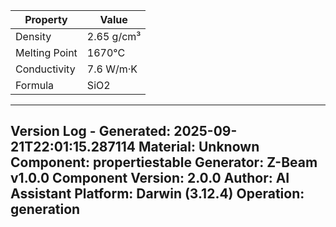 | Property | Value |
|----------|-------|
| Density | 2.65 g/cm³ |
| Melting Point | 1670°C |
| Conductivity | 7.6 W/m·K |
| Formula | SiO2 |


---
Version Log - Generated: 2025-09-21T22:01:15.287114
Material: Unknown
Component: propertiestable
Generator: Z-Beam v1.0.0
Component Version: 2.0.0
Author: AI Assistant
Platform: Darwin (3.12.4)
Operation: generation
---